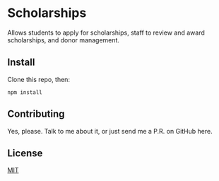 # Scholarships

Allows students to apply for scholarships, staff to review and award scholarships, and donor management.

## Install

Clone this repo, then:

`npm install`

## Contributing

Yes, please. Talk to me about it, or just send me a P.R. on GitHub here.

## License

[MIT](http://opensource.org/licenses/MIT)